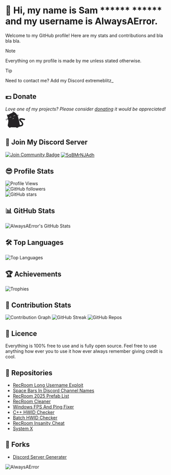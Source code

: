 # 👋 Hi, my name is Sam ****** ****** and my username is AlwaysAError.

Welcome to my GitHub profile! Here are my stats and contributions and bla bla bla.

> [!NOTE]
>  Everything on my profile is made by me unless stated otherwise.

> [!TIP]
> Need to contact me? Add my Discord extremeblitz_

## 💷 Donate
<i>Love one of my projects? Please consider [donating](https://paypal.me/NoNo213757) it would be appreciated!</i>
<img alt="AlwaysAError" src="assets/loadcat.gif"> </img>

## 🗿 Join My Discord Server
<a href="https://discord.gg/5qBMrNJAdh"><img src="https://img.shields.io/discord/1327612683301945404.svg?style=flat&label=Join%20Community&color=7289DA" alt="Join Community Badge"/></a>
<a href="https://discord.gg/5qBMrNJAdh" target="blank"><img align="center" src="https://raw.githubusercontent.com/rahuldkjain/github-profile-readme-generator/master/src/images/icons/Social/discord.svg" alt="5qBMrNJAdh" height="30" width="40" /></a>
</p>

## 😎 Profile Stats
![Profile Views](https://komarev.com/ghpvc/?username=AlwaysAError)  
![GitHub followers](https://img.shields.io/github/followers/AlwaysAError?label=Followers&style=social)  
![GitHub stars](https://img.shields.io/github/stars/AlwaysAError?affiliations=OWNER%2CCOLLABORATOR)  

## 📊 GitHub Stats
![AlwaysAError's GitHub Stats](https://github-readme-stats.vercel.app/api?username=AlwaysAError&show_icons=true&theme=dark&count_private=true&include_all_commits=true&show=reviews,discussions_started,discussions_answered)

## 🛠️ Top Languages
![Top Languages](https://github-readme-stats.vercel.app/api/top-langs/?username=AlwaysAError&layout=compact&theme=dark&langs_count=10&count_private=true)

## 🏆 Achievements
![Trophies](https://github-profile-trophy.vercel.app/?username=AlwaysAError&theme=radical&no-frame=false&margin-w=15)

## 📅 Contribution Stats
![Contribution Graph](https://github-readme-activity-graph.vercel.app/graph?username=AlwaysAError&theme=radicl)
![GitHub Streak](https://github-readme-streak-stats.herokuapp.com/?user=AlwaysAError&theme=dark&show_all=true)
![GitHub Repos](https://github-contributor-stats.vercel.app/api?username=AlwaysAError&limit=5&theme=synthwave&combine_all_yearly_contributions=true)

## 🪪 Licence
Everything is 100% free to use and is fully open source. Feel free to use anything how ever you  to use it how ever always remember giving credit is cool.

## 📃 Repositories
- [RecRoom Long Username Exploit](https://github.com/AlwaysAError/RecRoom-Username-Exploit)
- [Space Bars In Discord Channel Names](https://github.com/AlwaysAError/Space-Bars-In-Discord-Channel-Names)
- [RecRoom 2025 Prefab List](https://github.com/AlwaysAError/RecRoom-Prefabs-2025)
- [RecRoom Cleaner](https://github.com/AlwaysAError/RecRoom-Spoofer)
- [Windows FPS And Ping Fixer](https://github.com/AlwaysAError/Windows-FPS-And-Ping-Fixer)
- [C++ HWID Checker](https://github.com/AlwaysAError/CPlusPlus-HWID-Checker)
- [Batch HWID Checker](https://github.com/AlwaysAError/Batch-HWID-Checker)
- [RecRoom Insanity Cheat](https://github.com/AlwaysAError/Insanity)
- [System X](https://github.com/AlwaysAError/SystemX)

## 🍴 Forks
- [Discord Server Generater](https://github.com/AlwaysAError/Fork-Of-bytexenon)

<img alt="AlwaysAError" src="assets/fortnite.gif"> </img>
